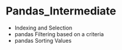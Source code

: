 # Pandas_Intermediate
* Indexing and Selection
* pandas Filtering based on a criteria
* pandas Sorting Values
